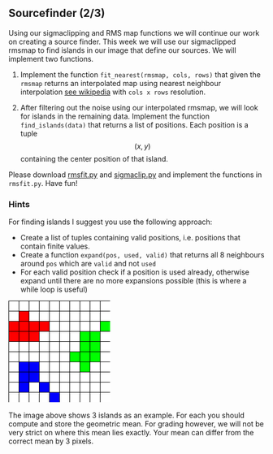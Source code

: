 ## Sourcefinder (2/3)
Using our sigmaclipping and RMS map functions we will continue our work on creating a source finder. This week we will use our sigmaclipped rmsmap to find islands in our image that define our sources. We will implement two functions.

  1. Implement the function `fit_nearest(rmsmap, cols, rows)` that given the `rmsmap` returns an interpolated map using nearest neighbour interpolation [see wikipedia](https://en.wikipedia.org/wiki/Nearest-neighbor_interpolation) with `cols x rows` resolution.

  2. After filtering out the noise using our interpolated rmsmap, we will look for islands in the remaining data. Implement the function `find_islands(data)` that returns a list of positions. Each position is a tuple $$(x, y)$$ containing the center position of that island. 

Please download [rmsfit.py](rmsfit.py) and [sigmaclip.py](sigmaclip.py) and implement the functions in `rmsfit.py`. Have fun!

### Hints
For finding islands I suggest you use the following approach:

  * Create a list of tuples containing valid positions, i.e. positions that contain finite values.
  * Create a function `expand(pos, used, valid)` that returns all 8 neighbours around `pos` which are `valid` and not `used`
  * For each valid position check if a position is used already, otherwise expand until there are no more expansions possible (this is where a while loop is useful)

![png](islands.png)

The image above shows 3 islands as an example. For each you should compute and store the geometric mean. For grading however, we will not be very strict on where this mean lies exactly. Your mean can differ from the correct mean by 3 pixels.
